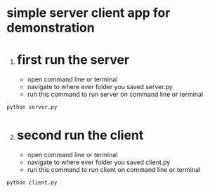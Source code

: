 # simple server client app for demonstration

1. # first run the server
    * open command line or terminal
    * navigate to where ever folder you saved server.py
    * run this command to run server on command line or terminal
```bash
python server.py
```
2. # second run the client
    * open command line or terminal
    * navigate to where ever folder you saved client.py
    * run this command to run client on command line or terminal
```bash
python client.py
```




